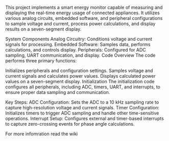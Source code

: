 This project implements a smart energy monitor capable of measuring and displaying the real-time energy usage of connected appliances. It utilizes various analog circuits, embedded software, and peripheral configurations to sample voltage and current, process power calculations, and display results on a seven-segment display.

System Components
Analog Circuitry: Conditions voltage and current signals for processing.
Embedded Software: Samples data, performs calculations, and controls display.
Peripherals: Configured for ADC sampling, UART communication, and display.
Code Overview
The code performs three primary functions:

Initializes peripherals and configuration settings.
Samples voltage and current signals and calculates power values.
Displays calculated power values on a seven-segment display.
Initialization
The initialization code configures all peripherals, including ADC, timers, UART, and interrupts, to ensure proper data sampling and communication.

Key Steps:
ADC Configuration: Sets the ADC to a 10 kHz sampling rate to capture high-resolution voltage and current signals.
Timer Configuration: Initializes timers to trigger ADC sampling and handle other time-sensitive operations.
Interrupt Setup: Configures external and timer-based interrupts to capture zero-crossing events for phase angle calculations.

For more infomration read the wiki
